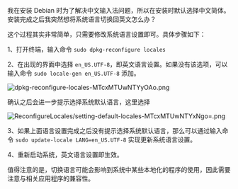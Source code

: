 我在安装 Debian 时为了解决中文输入法问题，所以在安装时默认选择中文简体。安装完成之后我突然想将系统语言切换回英文怎么办？

这个过程其实非常简单，只需要修改系统语言设置即可。具体步骤如下：

1、打开终端，输入命令 `sudo dpkg-reconfigure locales`

2、在出现的界面中选择 `en_US.UTF-8`，即英文语言设置。如果没有该选项，可以输入命令 `sudo locale-gen en_US.UTF-8` 添加。

![dpkg-reconfigure-locales-MTcxMTUwNTYyOAo.png](http://linux-media.knowledge.ituknown.cn/ReconfigureLocales/ReconfigureLocales/dpkg-reconfigure-locales-MTcxMTUwNTYyOAo.png)

确认之后会进一步提示选择系统默认语言，这里选择

![ReconfigureLocales/setting-default-locales-MTcxMTUwNTYxNgo=.png](http://linux-media.knowledge.ituknown.cn/ReconfigureLocales/ReconfigureLocales/setting-default-locales-MTcxMTUwNTYxNgo=.png)

3、如果上面语言设置完成之后没有提示选择系统默认语言，那么可以通过输入命令 `sudo update-locale LANG=en_US.UTF-8` 实现更新系统语言设置。

4、重新启动系统，英文语言设置即生效。

值得注意的是，切换语言可能会影响到系统中某些本地化的程序的使用，因此需要注意与相关应用程序的兼容性。
